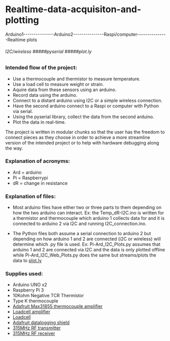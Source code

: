 # Realtime-data-acquisiton-and-plotting

Arduino1---------------Arduino2---------------Raspi/computer---------------Realtime plots

######         I2C/wireless              #####pyserial                      #####plot.ly
         
### Intended flow of the project:
  - Use a thermocouple and thermistor to measure temperature.
  - Use a load cell to measure weight or strain.
  - Aquire data from these sensors using an arduino.
  - Record data using the arduino.
  - Connect to a distant arduino using I2C or a simple wireless connection.
  - Have the second arduino connect to a Raspi or computer with Python via serial.
  - Using the pyserial library, collect the data from the second arduino.
  - Plot the data in real-time.



The project is written in modular chunks so that the user has the freedom to connect pieces as they choose in order
to achieve a more streamline version of the intended project or to help with hardware debugging along the way.


### Explanation of acronyms:
  - Ard = arduino
  - Pi = Raspberrypi
  - dR = change in resistance

### Explanation of files:
- Most arduino files have either two or three parts to them depending on how the two arduino can interact. Ex: the Temp_dR-I2C.ino
  is written for a thermistor and thermocouple which arduino 1 collects data for and it is connected to arduino 2 via I2C
  and running I2C_connection.ino.

- The Python files both assume a serial connection to arduino 2 but depending on how arduino 1 and 2 are connected (i2C or wireless)
  will determine which .py file is used. Ex: Pi-Ard_I2C_Plots.py assumes that arduino 1 and 2 are connected via I2C and the data is
  only plotted offline while Pi-Ard_I2C_Web_Plots.py does the same but streams/plots the data to [plot.ly](https://plot.ly/)
  
### Supplies used:
- Arduino UNO x2
- Raspberry Pi 3
- 10Kohm Negative TCR Thermistor
- Type K thermocouple
- [Adafruit Max31855 thermocouple amplifier](https://www.adafruit.com/product/269)
- [Loadcell amplifier](https://www.sparkfun.com/products/13879)
- [Loadcell](https://www.sparkfun.com/products/13329)
- [Adafruit datalogging shield](https://www.adafruit.com/product/1141)
- [315MHz RF transmitter](https://www.sparkfun.com/products/10535)
- [315MHz RF receiver](https://www.sparkfun.com/products/10533)
